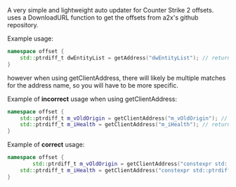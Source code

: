 A very simple and lightweight auto updater for Counter Strike 2 offsets. uses a DownloadURL function to get the offsets from a2x's github repository. 

Example usage:

~~~cpp
namespace offset {
	std::ptrdiff_t dwEntityList = getAddress("dwEntityList"); // returns correct address because there is only one result for "dwEntityList"
}
~~~
however when using getClientAddress, there will likely be multiple matches for the address name, so you will have to be more specific.

Example of **incorrect** usage when using getClientAddress:
~~~cpp
namespace offset {
	std::ptrdiff_t m_vOldOrigin = getClientAddress("m_vOldOrigin"); // returns 0
	std::ptrdiff_t m_iHealth = getClientAddress("m_iHealth"); // returns 0
}
~~~
Example of **correct** usage:
~~~cpp
namespace offset {
        std::ptrdiff_t m_vOldOrigin = getClientAddress("constexpr std::ptrdiff_t m_vOldOrigin = "); // returns correct address
	std::ptrdiff_t m_iHealth = getClientAddress("constexpr std::ptrdiff_t m_iHealth = "); // returns correct address
}
~~~
